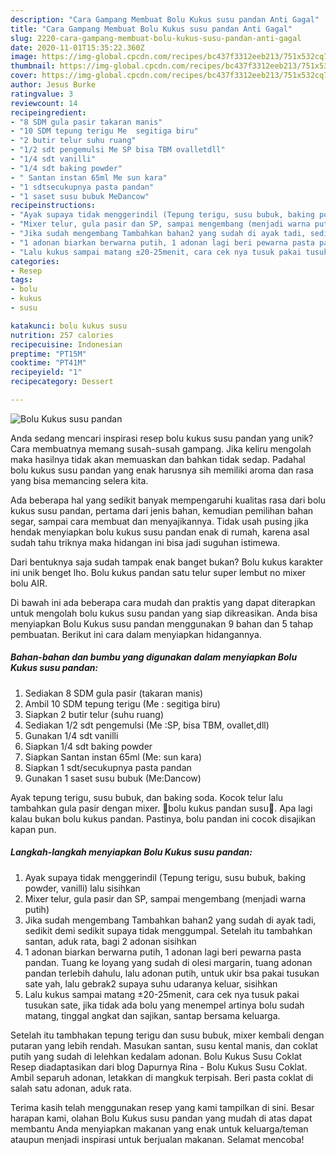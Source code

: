 ```yaml
---
description: "Cara Gampang Membuat Bolu Kukus susu pandan Anti Gagal"
title: "Cara Gampang Membuat Bolu Kukus susu pandan Anti Gagal"
slug: 2220-cara-gampang-membuat-bolu-kukus-susu-pandan-anti-gagal
date: 2020-11-01T15:35:22.360Z
image: https://img-global.cpcdn.com/recipes/bc437f3312eeb213/751x532cq70/bolu-kukus-susu-pandan-foto-resep-utama.jpg
thumbnail: https://img-global.cpcdn.com/recipes/bc437f3312eeb213/751x532cq70/bolu-kukus-susu-pandan-foto-resep-utama.jpg
cover: https://img-global.cpcdn.com/recipes/bc437f3312eeb213/751x532cq70/bolu-kukus-susu-pandan-foto-resep-utama.jpg
author: Jesus Burke
ratingvalue: 3
reviewcount: 14
recipeingredient:
- "8 SDM gula pasir takaran manis"
- "10 SDM tepung terigu Me  segitiga biru"
- "2 butir telur suhu ruang"
- "1/2 sdt pengemulsi Me SP bisa TBM ovalletdll"
- "1/4 sdt vanilli"
- "1/4 sdt baking powder"
- " Santan instan 65ml Me sun kara"
- "1 sdtsecukupnya pasta pandan"
- "1 saset susu bubuk MeDancow"
recipeinstructions:
- "Ayak supaya tidak menggerindil (Tepung terigu, susu bubuk, baking powder, vanilli) lalu sisihkan"
- "Mixer telur, gula pasir dan SP, sampai mengembang (menjadi warna putih)"
- "Jika sudah mengembang Tambahkan bahan2 yang sudah di ayak tadi, sedikit demi sedikit supaya tidak menggumpal. Setelah itu tambahkan santan, aduk rata, bagi 2 adonan sisihkan"
- "1 adonan biarkan berwarna putih, 1 adonan lagi beri pewarna pasta pandan. Tuang ke loyang yang sudah di olesi margarin, tuang adonan pandan terlebih dahulu, lalu adonan putih, untuk ukir bsa pakai tusukan sate yah, lalu gebrak2 supaya suhu udaranya keluar, sisihkan"
- "Lalu kukus sampai matang ±20-25menit, cara cek nya tusuk pakai tusukan sate, jika tidak ada bolu yang menempel artinya bolu sudah matang, tinggal angkat dan sajikan, santap bersama keluarga."
categories:
- Resep
tags:
- bolu
- kukus
- susu

katakunci: bolu kukus susu 
nutrition: 257 calories
recipecuisine: Indonesian
preptime: "PT15M"
cooktime: "PT41M"
recipeyield: "1"
recipecategory: Dessert

---
```



![Bolu Kukus susu pandan](https://img-global.cpcdn.com/recipes/bc437f3312eeb213/751x532cq70/bolu-kukus-susu-pandan-foto-resep-utama.jpg)

Anda sedang mencari inspirasi resep bolu kukus susu pandan yang unik? Cara membuatnya memang susah-susah gampang. Jika keliru mengolah maka hasilnya tidak akan memuaskan dan bahkan tidak sedap. Padahal bolu kukus susu pandan yang enak harusnya sih memiliki aroma dan rasa yang bisa memancing selera kita.

Ada beberapa hal yang sedikit banyak mempengaruhi kualitas rasa dari bolu kukus susu pandan, pertama dari jenis bahan, kemudian pemilihan bahan segar, sampai cara membuat dan menyajikannya. Tidak usah pusing jika hendak menyiapkan bolu kukus susu pandan enak di rumah, karena asal sudah tahu triknya maka hidangan ini bisa jadi suguhan istimewa.

Dari bentuknya saja sudah tampak enak banget bukan? Bolu kukus karakter ini unik benget lho. Bolu kukus pandan satu telur super lembut no mixer bolu AIR.


Di bawah ini ada beberapa cara mudah dan praktis yang dapat diterapkan untuk mengolah bolu kukus susu pandan yang siap dikreasikan. Anda bisa menyiapkan Bolu Kukus susu pandan menggunakan 9 bahan dan 5 tahap pembuatan. Berikut ini cara dalam menyiapkan hidangannya.

<!--inarticleads1-->

##### Bahan-bahan dan bumbu yang digunakan dalam menyiapkan Bolu Kukus susu pandan:

1. Sediakan 8 SDM gula pasir (takaran manis)
1. Ambil 10 SDM tepung terigu (Me : segitiga biru)
1. Siapkan 2 butir telur (suhu ruang)
1. Sediakan 1/2 sdt pengemulsi (Me :SP, bisa TBM, ovallet,dll)
1. Gunakan 1/4 sdt vanilli
1. Siapkan 1/4 sdt baking powder
1. Siapkan  Santan instan 65ml (Me: sun kara)
1. Siapkan 1 sdt/secukupnya pasta pandan
1. Gunakan 1 saset susu bubuk (Me:Dancow)


Ayak tepung terigu, susu bubuk, dan baking soda. Kocok telur lalu tambahkan gula pasir dengan mixer. 🍰bolu kukus pandan susu🍰. Apa lagi kalau bukan bolu kukus pandan. Pastinya, bolu pandan ini cocok disajikan kapan pun. 

<!--inarticleads2-->

##### Langkah-langkah menyiapkan Bolu Kukus susu pandan:

1. Ayak supaya tidak menggerindil (Tepung terigu, susu bubuk, baking powder, vanilli) lalu sisihkan
1. Mixer telur, gula pasir dan SP, sampai mengembang (menjadi warna putih)
1. Jika sudah mengembang Tambahkan bahan2 yang sudah di ayak tadi, sedikit demi sedikit supaya tidak menggumpal. Setelah itu tambahkan santan, aduk rata, bagi 2 adonan sisihkan
1. 1 adonan biarkan berwarna putih, 1 adonan lagi beri pewarna pasta pandan. Tuang ke loyang yang sudah di olesi margarin, tuang adonan pandan terlebih dahulu, lalu adonan putih, untuk ukir bsa pakai tusukan sate yah, lalu gebrak2 supaya suhu udaranya keluar, sisihkan
1. Lalu kukus sampai matang ±20-25menit, cara cek nya tusuk pakai tusukan sate, jika tidak ada bolu yang menempel artinya bolu sudah matang, tinggal angkat dan sajikan, santap bersama keluarga.


Setelah itu tambhakan tepung terigu dan susu bubuk, mixer kembali dengan putaran yang lebih rendah. Masukan santan, susu kental manis, dan coklat putih yang sudah di lelehkan kedalam adonan. Bolu Kukus Susu Coklat Resep diadaptasikan dari blog Dapurnya Rina - Bolu Kukus Susu Coklat. Ambil separuh adonan, letakkan di mangkuk terpisah. Beri pasta coklat di salah satu adonan, aduk rata. 

Terima kasih telah menggunakan resep yang kami tampilkan di sini. Besar harapan kami, olahan Bolu Kukus susu pandan yang mudah di atas dapat membantu Anda menyiapkan makanan yang enak untuk keluarga/teman ataupun menjadi inspirasi untuk berjualan makanan. Selamat mencoba!
